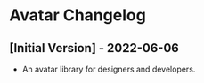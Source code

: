 # Avatar Changelog

## [Initial Version] - 2022-06-06

- An avatar library for designers and developers.